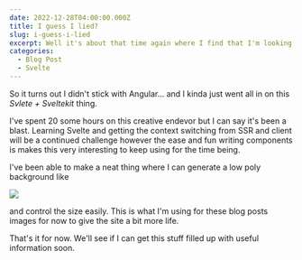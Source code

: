 ```yaml
---
date: 2022-12-28T04:00:00.000Z
title: I guess I lied?
slug: i-guess-i-lied
excerpt: Well it's about that time again where I find that I'm looking for a new challenge.
categories:
  - Blog Post
  - Svelte
---
```


So it turns out I didn't stick with Angular... 
and I kinda just went all in on this *Svlete + Sveltekit* thing.

I've spent 20 some hours on this creative endevor but I can say it's been a blast. 
Learning Svelte and getting the context switching from SSR and client will be a continued challenge however the ease and fun writing components is makes this very interesting to keep using for the time being.

I've been able to make a neat thing where I can generate a low poly background like

<img src="/api/polybg.svg?w=80&h=80&s=jessy" />

and control the size easily. This is what I'm using for these blog posts images for now to give the site a bit more life.

That's it for now. We'll see if I can get this stuff filled up with useful information soon.
